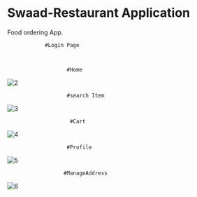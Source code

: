 # Swaad-Restaurant Application
 Food ordering App.
 
                #Login Page



                       #Home
                       
![2](https://user-images.githubusercontent.com/32239343/89369712-91890480-d6fc-11ea-9472-4ce8438d56c8.png)


                       #search Item 
![3](https://user-images.githubusercontent.com/32239343/89369726-98b01280-d6fc-11ea-85b3-e09e47439ac9.png)


                        #Cart
                        
![4](https://user-images.githubusercontent.com/32239343/89369740-a1a0e400-d6fc-11ea-99f9-a79212370c94.png)


                       #Profile
                       
![5](https://user-images.githubusercontent.com/32239343/89369747-a5346b00-d6fc-11ea-8f90-94d403cc8b2a.png)                       

                      #ManageAddress
                      
![6](https://user-images.githubusercontent.com/32239343/89369750-a6659800-d6fc-11ea-804e-2140e2bca60a.png)
